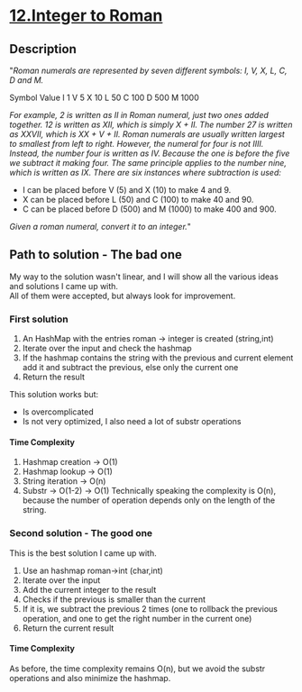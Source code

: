 # [12.Integer to Roman](https://leetcode.com/problems/roman-to-integer)

## Description

"*Roman numerals are represented by seven different symbols: I, V, X, L, C, D and M.*

Symbol       Value
I             1
V             5
X             10
L             50
C             100
D             500
M             1000

*For example, 2 is written as II in Roman numeral, just two ones added together. 12 is written as XII, which is simply X + II. The number 27 is written as XXVII, which is XX + V + II.
Roman numerals are usually written largest to smallest from left to right. However, the numeral for four is not IIII. Instead, the number four is written as IV. Because the one is before the five we subtract it making four. The same principle applies to the number nine, which is written as IX. There are six instances where subtraction is used:*

- I can be placed before V (5) and X (10) to make 4 and 9.
- X can be placed before L (50) and C (100) to make 40 and 90. 
- C can be placed before D (500) and M (1000) to make 400 and 900.

*Given a roman numeral, convert it to an integer.*"

## Path to solution - The bad one

My way to the solution wasn't linear, and I will show all the various ideas and solutions I came up with.  
All of them were accepted, but always look for improvement.

### First solution

1. An HashMap with the entries roman -> integer is created (string,int)
2. Iterate over the input and check the hashmap
3. If the hashmap contains the string with the previous and current element add it and subtract the previous, else only the current one
4. Return the result

This solution works but:

- Is overcomplicated
- Is not very optimized, I also need a lot of substr operations

#### Time Complexity

1. Hashmap creation -> O(1)
2. Hashmap lookup -> O(1)
3. String iteration -> O(n)
4. Substr -> O(1-2) -> O(1)
Technically speaking the complexity is O(n), because the number of operation depends only on the length of the string.

### Second solution - The good one

This is the best solution I came up with.

1. Use an hashmap roman->int (char,int)
2. Iterate over the input
3. Add the current integer to the result
4. Checks if the previous is smaller than the current
5. If it is, we subtract the previous 2 times (one to rollback the previous operation, and one to get the right number in the current one)
6. Return the current result

#### Time Complexity

As before, the time complexity remains O(n), but we avoid the substr operations and also minimize the hashmap.
